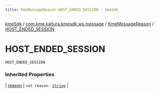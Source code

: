 ```yaml
---
title: KmeMessageReason.HOST_ENDED_SESSION - kmeSdk
---
```


[kmeSdk](../../index.html) / [com.kme.kaltura.kmesdk.ws.message](../index.html) / [KmeMessageReason](index.html) / [HOST_ENDED_SESSION](./-h-o-s-t_-e-n-d-e-d_-s-e-s-s-i-o-n.html)

# HOST_ENDED_SESSION

`HOST_ENDED_SESSION`

### Inherited Properties

| [reason](reason.html) | `val reason: `[`String`](https://kotlinlang.org/api/latest/jvm/stdlib/kotlin/-string/index.html) |

